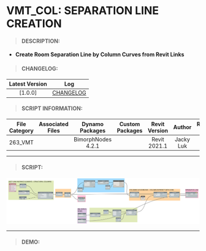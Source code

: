 # VMT_COL: SEPARATION LINE CREATION

> #### DESCRIPTION: 
- **Create Room Separation Line by Column Curves from Revit Links**

> #### CHANGELOG:

| Latest Version | Log |
| :-------: | :----: | 
|[1.0.0] | [CHANGELOG](/_vmt/changelog/VMT_COL_SeparationLineCreation.md) |

> #### SCRIPT INFORMATION: 

| File Category| Associated Files | Dynamo Packages | Custom Packages | Revit Version | Author | Reviewed By |
| :-------: | :----: | :---: | :---: | :---: | :---: | :---: |
| 263_VMT |  | BimorphNodes 4.2.1 | | Revit 2021.1 | Jacky Luk | |


----------------------------------------------------------------
> #### SCRIPT: 
<img src="/images/vmt/VMT_COL_SeparationLineCreation.png">


------------------------------------------------------------------------------

> #### DEMO: 
